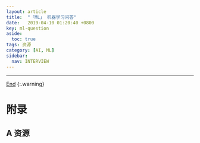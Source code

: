 ```yaml
---
layout: article
title:  "「ML」 机器学习问答"
date:   2019-04-10 01:20:40 +0800
key: ml-question
aside:
  toc: true
tags: 资源
category: [AI, ML]
sidebar:
  nav: INTERVIEW
---
```

<span id='head'></span>  


<!--more-->

-------------------  
[End](#head)
{:.warning}  

# 附录
## A 资源
